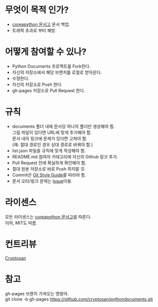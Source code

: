 # 무엇이 목적 인가?  
- [coreapython 문서고](http://coreapython.hosting.paran.com) 문서 백업.  
- 트래픽 초과로 부터 해방.  

# 어떻게 참여할 수 있나?    
- Python Documents 프로젝트를 Fork한다.  
- 자신의 저장소에서 해당 브랜치를 로컬로 받아온다.  
- 수정한다.  
- 자신의 저장소로 Push 한다.  
- gh-pages 저장소로 Pull Request 한다.  
  
# 규칙
- documents 폴더 내에 문서당 하나의 폴더만 생성해야 함.  
  그림 파일이 있다면 URL에 맞게 추가해야 함.  
  문서 내의 링크에 문제가 있다면 고쳐야 함.  
  (예: 절대 경로인 경우 상대 경로로 바꿔야 함.)  
- list.json 파일을 규칙에 맞게 작성해야 함.  
- README.md 참여자 카테고리에 자신의 Github 링크 추가.  
- Pull Request 전에 확실하게 확인해야 함.  
- 절대 원본 저장소로 바로 Push 하지말 것.  
- Commit은 [Git Style Guide](https://github.com/ikaruce/git-style-guide)를 따라야 함.  
- 문서 오타/링크 문제는 [Issue](https://github.com/cryptosan/pythondocuments/issues)이용.  

# 라이센스
모든 라이센스는 [coreapython 문서고](http://coreapython.hosting.paran.com)를 따른다.  
이하, MIT도 따름.  

# 컨트리뷰
[Cryptosan](https://github.com/cryptosan)  

# 참고
gh-pages 브랜치 가져오는 명령어.  
git clone -b gh-pages https://github.com/cryptosan/pythondocuments.git  
